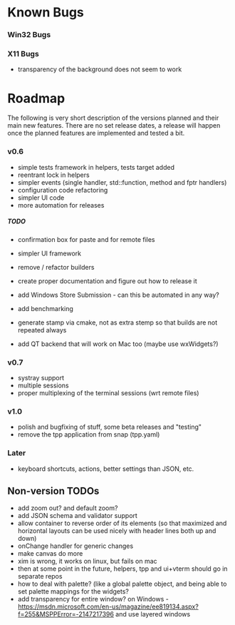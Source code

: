 ﻿# Known Bugs

### Win32 Bugs

### X11 Bugs

- transparency of the background does not seem to work

# Roadmap

The following is very short description of the versions planned and their main new features. There are no set release dates, a release will happen once the planned features are implemented and tested a bit.

### v0.6

- simple tests framework in helpers, tests target added
- reentrant lock in helpers
- simpler events (single handler, std::function, method and fptr handlers)
- configuration code refactoring
- simpler UI code
- more automation for releases

##### TODO

- confirmation box for paste and for remote files
- simpler UI framework
- remove / refactor builders

- create proper documentation and figure out how to release it
- add Windows Store Submission - can this be automated in any way? 
- add benchmarking

- generate stamp via cmake, not as extra stemp so that builds are not repeated always
- add QT backend that will work on Mac too (maybe use wxWidgets?)

### v0.7

- systray support
- multiple sessions
- proper multiplexing of the terminal sessions (wrt remote files)

### v1.0

- polish and bugfixing of stuff, some beta releases and "testing"
- remove the tpp application from snap (tpp.yaml)

### Later

- keyboard shortcuts, actions, better settings than JSON, etc. 

## Non-version TODOs

- add zoom out? and default zoom? 
- add JSON schema and validator support
- allow container to reverse order of its elements (so that maximized and horizontal layouts can be used nicely with header lines both up and down)
- onChange handler for generic changes
- make canvas do more
- xim is wrong, it works on linux, but fails on mac
- then at some point in the future, helpers, tpp and ui+vterm should go in separate repos
- how to deal with palette? (like a global palette object, and being able to set palette mappings for the widgets? 
- add transparency for entire window? on Windows - https://msdn.microsoft.com/en-us/magazine/ee819134.aspx?f=255&MSPPError=-2147217396 and use layered windows



